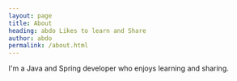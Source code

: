 ```yaml
---
layout: page
title: About
heading: abdo Likes to learn and Share
author: abdo
permalink: /about.html
---
```


I'm a Java and Spring developer who enjoys learning and sharing.
